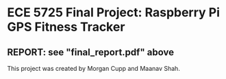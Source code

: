 # ECE 5725 Final Project: Raspberry Pi GPS Fitness Tracker
## REPORT: see "final_report.pdf" above
This project was created by Morgan Cupp and Maanav Shah.
